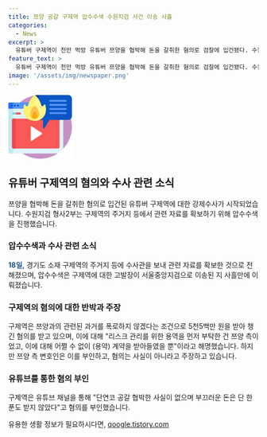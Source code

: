 ```yaml
---
title: 쯔양 공갈 구제역 압수수색 수원지검 사건 이송 사흘
categories:
  - News
excerpt: >
  유튜버 구제역이 천만 먹방 유튜버 쯔양을 협박해 돈을 갈취한 혐의로 검찰에 입건됐다. 수원지검 형사2부는 경기도 소재 구제역의 주거지 등에 수사관을 보내 자료를 확보했다. 구제역은 쯔양과의 관계를 폭로하지 않겠다는 조건으로 5천5백만 원을 받아 챙긴 혐의를 받았으며, 부인하고 있다. 그러나 쯔양 측 변호인은 이를 부인하고 있어 논란이 예상된다. (출처: 유튜브 tzuyang쯔양)
feature_text: >
  유튜버 구제역이 천만 먹방 유튜버 쯔양을 협박해 돈을 갈취한 혐의로 검찰에 입건됐다. 수원지검 형사2부는 경기도 소재 구제역의 주거지 등에 수사관을 보내 자료를 확보했다. 구제역은 쯔양과의 관계를 폭로하지 않겠다는 조건으로 5천5백만 원을 받아 챙긴 혐의를 받았으며, 부인하고 있다. 그러나 쯔양 측 변호인은 이를 부인하고 있어 논란이 예상된다. (출처: 유튜브 tzuyang쯔양)
image: '/assets/img/newspaper.png'
---
```


<p><img src="/assets/img/news.png" alt="rentncar 속보" /></p>

<h2 data-ke-size="size26">유튜버 구제역의 혐의와 수사 관련 소식</h2>

<p data-ke-size="size16">쯔양을 협박해 돈을 갈취한 혐의로 입건된 유튜버 구제역에 대한 강제수사가 시작되었습니다. 수원지검 형사2부는 구제역의 주거지 등에서 관련 자료를 확보하기 위해 압수수색을 진행했습니다.</p>

<h3>압수수색과 수사 관련 소식</h3>

<p data-ke-size="size16"><b><span style="color: #1a5490;">18일,</span></b> 경기도 소재 구제역의 주거지 등에 수사관을 보내 관련 자료를 확보한 것으로 전해졌으며, 압수수색은 구제역에 대한 고발장이 서울중앙지검으로 이송된 지 사흘만에 이뤄졌습니다.</p>

<h3>구제역의 혐의에 대한 반박과 주장</h3>

<p data-ke-size="size16">구제역은 쯔양과의 관련된 과거를 폭로하지 않겠다는 조건으로 5천5백만 원을 받아 챙긴 혐의를 받고 있으며, 이에 대해 "리스크 관리를 위한 용역을 먼저 부탁한 건 쯔양 측이었고, 이에 대해 어쩔 수 없이 (용약) 계약을 받아들였을 뿐"이라고 해명했습니다. 하지만 쯔양 측 변호인은 이를 부인하고, 혐의는 사실이 아니라고 주장하고 있습니다.</p>

<h3>유튜브를 통한 혐의 부인</h3>

<p data-ke-size="size16">구제역은 유튜브 채널을 통해 "단연코 공갈 협박한 사실이 없으며 부끄러운 돈은 단 한 푼도 받지 않았다"고 혐의를 부인했습니다.</p>
유용한 생활 정보가 필요하시다면, <a href="https://qoogle.tistory.com" rel="dofollow">qoogle.tistory.com</a>


